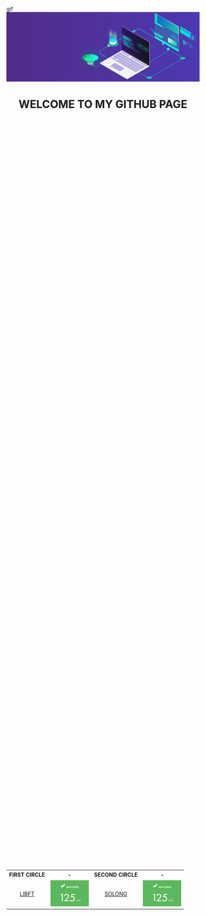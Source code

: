 gif![banner](img/banner.gif)

# <p align="center">WELCOME TO MY GITHUB PAGE</p>

<div style="display: flex; justify-content: center; align-items: center; height: 100vh;">
	<table style="margin: auto;">
		<tr>
			<th>FIRST CIRCLE</th>
			<th>-</th>
			<th>SECOND CIRCLE</th>
			<th>-</th>
		</tr>
		<tr>
			<td><p align="center"><a href="https://github.com/mgayout/libft">LIBFT</a></p></td>
			<td><img src="img/125.png" style="width:100px;"></td>
			<td><p align="center"><a href="https://github.com/mgayout/so_long">SOLONG</a></p></td>
			<td><img src="img/125.png" style="width:100px;"></td>
		</tr>
	</table>
</div>

|FIRST CIRCLE|-|SECOND CIRCLE|-|
|------------|-|-------------|-|
|<p align="center"><a href="https://github.com/mgayout/libft">LIBFT</a></p>|<img src="img/125.png" style="width:100px;">|<p align="center"><a href="https://github.com/mgayout/so_long">SOLONG</a></p>|<img src="img/125.png" style="width:100px;">|
|<p align="center"><a href="https://github.com/mgayout/ft_printf">FT_PRINTF</a></p>|<img src="img/100.png" style="width:100px;">|<p align="center"><a href="https://github.com/mgayout/push_swap">PUSH_SWAP</a></p>|<img src="img/96.png" style="width:100px;">|
|<p align="center"><a href="https://github.com/mgayout/get_next_line">GETNEXTLINE</a></p>|<img src="img/105.png" style="width:100px;">|<p align="center"><a href="https://github.com/mgayout/pipex">PIPEX</a></p>|<img src="img/120.png" style="width:100px;">|
|<p align="center">BORN2BEROOT</p>|<img src="img/100.png" style="width:100px;">|<p align="center">EXAM RANK 02</p>|<img src="img/100.png" style="width:100px;">|

|THIRD CIRCLE|-|FOURTH CIRCLE|-|
|------------|-|-------------|-|
|<p align="center"><a href="https://github.com/mgayout/philosopher">PHILOSOPHER</a></p>|<img src="img/100.png" style="width:100px;">|<p align="center"><a href="https://github.com/mgayout/cub3D">CUB3D</a></p>|<img src="img/120.png" style="width:100px;">|
|<p align="center"><a href="https://github.com/mgayout/minishell">MINISHELL</a></p>|<img src="img/100.png" style="width:100px;">|<p align="center">NETPRACTICE</p>|<img src="img/100.png" style="width:100px;">|
|<p align="center">EXAM RANK 03</p>|<img src="img/100.png" style="width:100px;">|<p align="center">EXAM RANK 04</p>|<img src="img/100.png" style="width:100px;">|

|CPP MODULE 0 / 4|-|CPP MODULE 5 / 9|-|
|----------------|-|----------------|-|
|<p align="center"><a href="https://github.com/mgayout/CPP00">CPP MODULE 00</a></p>|<img src="img/80.png" style="width:100px;">|<p align="center"><a href="https://github.com/mgayout/CPP05">CPP MODULE 05</a></p>|<img src="img/100.png" style="width:100px;">|
|<p align="center"><a href="https://github.com/mgayout/CPP01">CPP MODULE 01</a></p>|<img src="img/85.png" style="width:100px;">|<p align="center"><a href="https://github.com/mgayout/CPP06">CPP MODULE 06</a></p>|<img src="img/100.png" style="width:100px;">|
|<p align="center"><a href="https://github.com/mgayout/CPP02">CPP MODULE 02</a></p>|<img src="img/80.png" style="width:100px;">|<p align="center"><a href="https://github.com/mgayout/CPP07">CPP MODULE 07</a></p>|<img src="img/100.png" style="width:100px;">|
|<p align="center"><a href="https://github.com/mgayout/CPP03">CPP MODULE 03</a></p>|<img src="img/80.png" style="width:100px;">|<p align="center"><a href="https://github.com/mgayout/CPP08">CPP MODULE 08</a></p>|<img src="img/90.png" style="width:100px;">|
|<p align="center"><a href="https://github.com/mgayout/CPP04">CPP MODULE 04</a></p>|<img src="img/100.png" style="width:100px;">|<p align="center"><a href="https://github.com/mgayout/CPP09">CPP MODULE 09</a></p>|<img src="img/86.png" style="width:100px;">|

|FITH CIRCLE|-|SIXTH CIRCLE|-|
|-----------|-|------------|-|
|<p align="center"><a href="https://github.com/mgayout/ft_irc">FT_IRC</a></p>|<img src="img/115.png" style="width:100px;">|<p align="center">FT_TRANSCENDANCE</p>|<img src="img/waiting.png" style="width:100px;">|
|<p align="center">INCEPTION</p>|<img src="img/waiting.png" style="width:100px;">|||
|<p align="center">EXAM RANK 05</p>|<img src="img/100.png" style="width:100px;">|<p align="center">EXAM RANK 06|<img src="img/waiting.png" style="width:100px;">|
